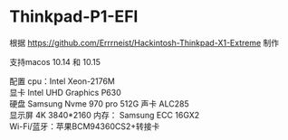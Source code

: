 # Thinkpad-P1-EFI

根据 https://github.com/Errrneist/Hackintosh-Thinkpad-X1-Extreme 制作

支持macos 10.14 和 10.15

配置 cpu：Intel Xeon-2176M  
    显卡 Intel UHD Graphics P630  
    硬盘 Samsung Nvme 970 pro  512G
    声卡 ALC285  
    显示屏 4K 3840*2160 
    内存： Samsung ECC 16GX2  
    Wi-Fi/蓝牙：苹果BCM94360CS2+转接卡
    
